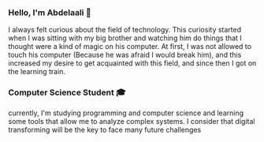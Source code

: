 ### Hello, I'm Abdelaali 👋
I always felt curious about the field of technology. This curiosity started when I was sitting with my big brother and watching him do things that I thought were a kind of magic on his computer.
At first, I was not allowed to touch his computer (Because he was afraid I would break him), and this increased my desire to get acquainted with this field, and since then I got on the learning train.

### Computer Science Student :mortar_board:
currently, I'm studying programming and computer science and learning some tools that allow me to analyze complex systems. I consider that digital transforming will be the key to face many future challenges
<!--
**abdlalisalmi/abdlalisalmi** is a ✨ _special_ ✨ repository because its `README.md` (this file) appears on your GitHub profile.

Here are some ideas to get you started:

- 🔭 I’m currently working on ...
- 🌱 I’m currently learning ...
- 👯 I’m looking to collaborate on ...
- 🤔 I’m looking for help with ...
- 💬 Ask me about ...
- 📫 How to reach me: ...
- 😄 Pronouns: ...
- ⚡ Fun fact: ...
-->
